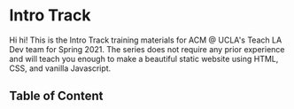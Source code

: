 # Intro Track

Hi hi! This is the Intro Track training materials for ACM @ UCLA's Teach 
LA Dev team for Spring 2021. The series does not require any prior 
experience and will teach you enough to make a beautiful static website 
using HTML, CSS, and vanilla Javascript.

## Table of Content
 


